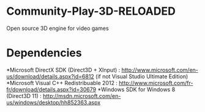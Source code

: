 Community-Play-3D-RELOADED
==========================

Open source 3D engine for video games

Dependencies
==========================
*Microsoft DirectX SDK (Direct3D + XInput) : http://www.microsoft.com/en-us/download/details.aspx?id=6812 (if not Visual Studio Ultimate Edition)
*Microsoft Visual C++ Redistribuable 2012 : http://www.microsoft.com/fr-fr/download/details.aspx?id=30679
*Windows SDK for Windows 8 (Direct3D 11) : http://msdn.microsoft.com/en-us/windows/desktop/hh852363.aspx
